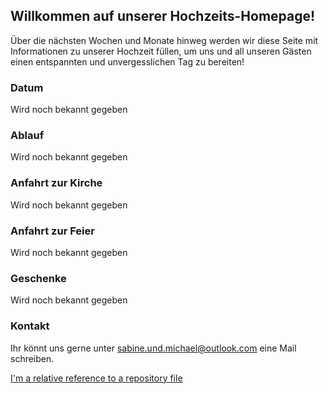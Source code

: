 ## Willkommen auf unserer Hochzeits-Homepage!

Über die nächsten Wochen und Monate hinweg werden wir diese Seite mit Informationen zu unserer Hochzeit füllen, um uns und all unseren Gästen einen entspannten und unvergesslichen Tag zu bereiten!

### Datum
Wird noch bekannt gegeben

### Ablauf
Wird noch bekannt gegeben

### Anfahrt zur Kirche
Wird noch bekannt gegeben

### Anfahrt zur Feier
Wird noch bekannt gegeben

### Geschenke
Wird noch bekannt gegeben

### Kontakt
Ihr könnt uns gerne unter sabine.und.michael@outlook.com eine Mail schreiben.

[I'm a relative reference to a repository file](/subpage/index.html)
